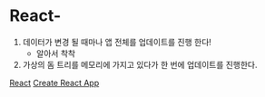 # React-

1. 데이터가 변경 될 때마나 앱 전체를 업데이트를 진행 한다!
   - 알아서 착착
2. 가상의 돔 트리를 메모리에 가지고 있다가 한 번에 업데이트를 진행한다.

[React](https://reactjs.org/docs/getting-started.html)
[Create React App](https://create-react-app.dev/docs/getting-started)
